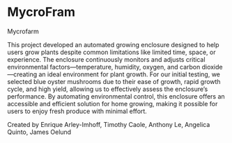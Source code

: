 # MycroFram

Mycrofarm 

This project developed an automated growing enclosure designed to help users grow plants despite common limitations like limited time, space, or experience. The enclosure continuously monitors and adjusts critical environmental factors—temperature, humidity, oxygen, and carbon dioxide—creating an ideal environment for plant growth. For our initial testing, we selected blue oyster mushrooms due to their ease of growth, rapid growth cycle, and high yield, allowing us to effectively assess the enclosure’s performance. By automating environmental control, this enclosure offers an accessible and efficient solution for home growing, making it possible for users to enjoy fresh produce with minimal effort.

Created by Enrique Arley-Imhoff, Timothy Caole, Anthony Le, Angelica Quinto,  James Oelund


